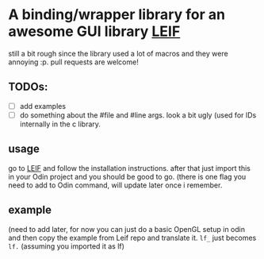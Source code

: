 # A binding/wrapper library for an awesome GUI library [LEIF](https://github.com/cococry/leif/)
still a bit rough since the library used a lot of macros and they were annoying :p. pull requests are welcome!

## TODOs:
- [ ] add examples
- [ ] do something about the #file and #line args. look a bit ugly (used for IDs internally in the c library.

## usage
go to [LEIF](https://github.com/cococry/leif/) and follow the installation instructions. after that just import this in your Odin project and you should be good to go. (there is one flag you need to add to Odin command, will update later once i remember.

## example
(need to add later, for now you can just do a basic OpenGL setup in odin and then copy the example from Leif repo and translate it. ```lf_``` just becomes ```lf.``` (assuming you imported it as lf)